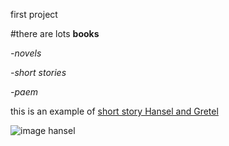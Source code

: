 first project 

#there are lots **books**

*-novels*

*-short stories*

*-paem*

this is an example of [short story Hansel and Gretel](https://www.dltk-teach.com/fairy-tales/hansel-and-gretel/story.htm)

![image hansel](https://www.dltk-teach.com/fairy-tales/hansel-and-gretel/images/s/hansel.jpg)
